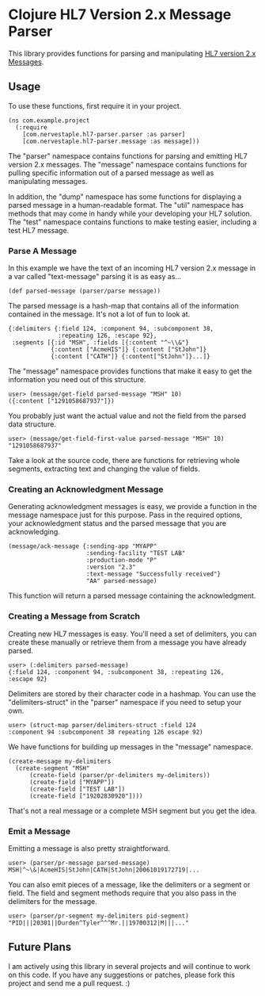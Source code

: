 Clojure HL7 Version 2.x Message Parser
======================================

This library provides functions for parsing and manipulating 
[HL7 version 2.x Messages](https://secure.wikimedia.org/wikipedia/en/wiki/Health_Level_7#HL7_version_2.x).

Usage
-----

To use these functions, first require it in your project.

    (ns com.example.project
      (:require
        [com.nervestaple.hl7-parser.parser :as parser]
        [com.nervestaple.hl7-parser.message :as message]))

The "parser" namespace contains functions for parsing and emitting HL7
version 2.x messages. The "message" namespace contains functions for
pulling specific information out of a parsed message as well as
manipulating messages.

In addition, the "dump" namespace has some functions for displaying a
parsed message in a human-readable format. The "util" namespace has
methods that may come in handy while your developing your HL7
solution. The "test" namespace contains functions to make testing
easier, including a test HL7 message.

### Parse A Message

In this example we have the text of an incoming HL7 version 2.x
message in a var called "text-message" parsing it is as easy as...

    (def parsed-message (parser/parse message))

The parsed message is a hash-map that contains all of the information
contained in the message. It's not a lot of fun to look at.

    {:delimiters {:field 124, :component 94, :subcomponent 38,
                  :repeating 126, :escape 92}, 
     :segments [{:id "MSH", :fields [{:content "^~\\&"} 
                {:content ["AcmeHIS"]} {:content ["StJohn"]}
                {:content ["CATH"]} {:content["StJohn"]}...]}

The "message" namespace provides functions that make it easy to get
the information you need out of this structure.

    user> (message/get-field parsed-message "MSH" 10)
    ({:content ["1291058687937"]})

You probably just want the actual value and not the field from the
parsed data structure.

    user> (message/get-field-first-value parsed-message "MSH" 10)
    "1291058687937"

Take a look at the source code, there are functions for retrieving
whole segments, extracting text and changing the value of fields.

### Creating an Acknowledgment Message

Generating acknowledgment messages is easy, we provide a function in
the message namespace just for this purpose. Pass in the required
options, your acknowledgment status and the parsed message that you
are acknowledging.

    (message/ack-message {:sending-app "MYAPP"
                          :sending-facility "TEST LAB"
                          :production-mode "P"
                          :version "2.3"
                          :text-message "Successfully received"}
                          "AA" parsed-message)

This function will return a parsed message containing the
acknowledgment.

### Creating a Message from Scratch

Creating new HL7 messages is easy. You'll need a set of delimiters,
you can create these manually or retrieve them from a message you have
already parsed.

    user> (:delimiters parsed-message)
    {:field 124, :component 94, :subcomponent 38, :repeating 126,
    :escape 92}

Delimiters are stored by their character code in a hashmap. You can
use the "delimiters-struct" in the "parser" namespace if you need to
setup your own.

    user> (struct-map parser/delimiters-struct :field 124
    :component 94 :subcomponent 38 repeating 126 escape 92)

We have functions for building up messages in the "message" namespace.

    (create-message my-delimiters
      (create-segment "MSH"
          (create-field (parser/pr-delimiters my-delimiters))
          (create-field ["MYAPP"])
          (create-field ["TEST LAB"])
          (create-field ["19202830920"])))

That's not a real message or a complete MSH segment but you get the
idea.

### Emit a Message

Emitting a message is also pretty straightforward.

    user> (parser/pr-message parsed-message)
    MSH|^~\&|AcmeHIS|StJohn|CATH|StJohn|20061019172719|...

You can also emit pieces of a message, like the delimiters or a
segment or field. The field and segment methods require that you also
pass in the delimiters for the message.

    user> (parser/pr-segment my-delimiters pid-segment)
    "PID|||20301||Durden^Tyler^^^Mr.||19700312|M|||..."

Future Plans
------------

I am actively using this library in several projects and will continue
to work on this code. If you have any suggestions or patches, please
fork this project and send me a pull request. :)
